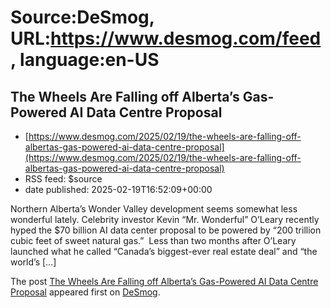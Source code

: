 # Source:DeSmog, URL:https://www.desmog.com/feed, language:en-US

## The Wheels Are Falling off Alberta’s Gas-Powered AI Data Centre Proposal
 - [https://www.desmog.com/2025/02/19/the-wheels-are-falling-off-albertas-gas-powered-ai-data-centre-proposal](https://www.desmog.com/2025/02/19/the-wheels-are-falling-off-albertas-gas-powered-ai-data-centre-proposal)
 - RSS feed: $source
 - date published: 2025-02-19T16:52:09+00:00

<p>Northern Alberta’s Wonder Valley development seems somewhat less wonderful lately. Celebrity investor Kevin “Mr. Wonderful” O’Leary recently hyped the $70 billion AI data center proposal to be powered by “200 trillion cubic feet of sweet natural gas.”&#160; Less than two months after O’Leary launched what he called “Canada’s biggest-ever real estate deal” and “the world’s [&#8230;]</p>
<p>The post <a href="https://www.desmog.com/2025/02/19/the-wheels-are-falling-off-albertas-gas-powered-ai-data-centre-proposal/" data-wpel-link="internal">The Wheels Are Falling off Alberta’s Gas-Powered AI Data Centre Proposal</a> appeared first on <a href="https://www.desmog.com" data-wpel-link="internal">DeSmog</a>.</p>

